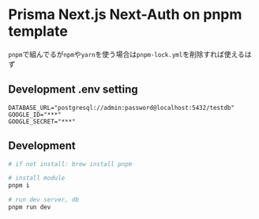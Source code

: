 # Prisma Next.js Next-Auth on pnpm template

`pnpm`で組んでるが`npm`や`yarn`を使う場合は`pnpm-lock.yml`を削除すれば使えるはず

## Development .env setting

```
DATABASE_URL="postgresql://admin:password@localhost:5432/testdb"
GOOGLE_ID="***"
GOOGLE_SECRET="***"
```

## Development

```bash
# if not install: brew install pnpm

# install module
pnpm i

# run dev server, db
pnpm run dev
```
